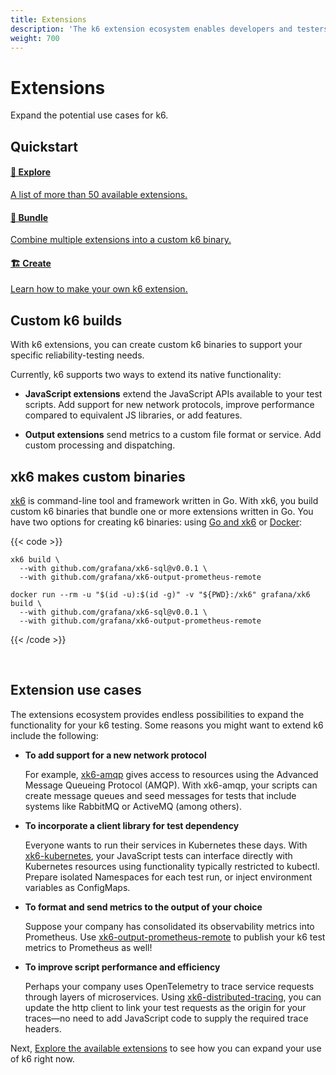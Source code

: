```yaml
---
title: Extensions
description: 'The k6 extension ecosystem enables developers and testers to extend k6 to cover use cases not supported natively in the core. Explore the endless possibilities of k6 and xk6.'
weight: 700
---
```


# Extensions

Expand the potential use cases for k6.

## Quickstart

<div class="nav-cards">
    <a href=explore/ class="nav-cards__item nav-cards__item--guide">
        <h4>🔎 Explore</h4>
        <p>A list of more than 50 available extensions.</p>
    </a>
    <a href=build-k6-binary-using-go/ class="nav-cards__item nav-cards__item--guide">
        <h4>🧩 Bundle</h4>
        <p>Combine multiple extensions into a custom k6 binary.</p>
    </a>
    <a href=create/ class="nav-cards__item nav-cards__item--guide">
        <h4>🏗️ Create</h4>
        <p>Learn how to make your own k6 extension.</p>
    </a>
</div>

## Custom k6 builds

With k6 extensions, you can create custom k6 binaries to support your specific reliability-testing needs.

Currently, k6 supports two ways to extend its native functionality:

- **JavaScript extensions** extend the JavaScript APIs available to your test scripts. Add support for new network protocols, improve performance compared to equivalent JS libraries, or add features.

- **Output extensions** send metrics to a custom file format or service. Add custom processing and dispatching.

## xk6 makes custom binaries

[xk6](https://github.com/grafana/xk6/) is command-line tool and framework written in Go. With xk6, you build custom k6 binaries that bundle one or more extensions written in Go. You have two options for creating k6 binaries: using [Go and xk6](https://grafana.com/docs/k6/<K6_VERSION>/extensions/build-k6-binary-using-go/) or [Docker](https://grafana.com/docs/k6/<K6_VERSION>/extensions/build-k6-binary-using-docker/):

{{< code >}}

```go-and-xk6
xk6 build \
  --with github.com/grafana/xk6-sql@v0.0.1 \
  --with github.com/grafana/xk6-output-prometheus-remote
```

```docker-in-linux
docker run --rm -u "$(id -u):$(id -g)" -v "${PWD}:/xk6" grafana/xk6 build \
  --with github.com/grafana/xk6-sql@v0.0.1 \
  --with github.com/grafana/xk6-output-prometheus-remote
```

{{< /code >}}

<br/>

## Extension use cases

The extensions ecosystem provides endless possibilities to expand the functionality for your k6 testing. Some reasons you might want to extend k6 include the following:

- **To add support for a new network protocol**

  For example, [xk6-amqp](https://github.com/grafana/xk6-amqp) gives access to resources using the Advanced Message Queueing Protocol (AMQP). With xk6-amqp, your scripts can create message queues and seed messages for tests that include systems like RabbitMQ or ActiveMQ (among others).

- **To incorporate a client library for test dependency**

  Everyone wants to run their services in Kubernetes these days. With [xk6-kubernetes](https://github.com/grafana/xk6-kubernetes), your JavaScript tests can interface directly with Kubernetes resources using functionality typically restricted to kubectl. Prepare isolated Namespaces for each test run, or inject environment variables as ConfigMaps.

- **To format and send metrics to the output of your choice**

  Suppose your company has consolidated its observability metrics into Prometheus. Use [xk6-output-prometheus-remote](https://github.com/grafana/xk6-output-prometheus-remote) to publish your k6 test metrics to Prometheus as well!

- **To improve script performance and efficiency**

  Perhaps your company uses OpenTelemetry to trace service requests through layers of microservices. Using [xk6-distributed-tracing](https://github.com/grafana/xk6-distributed-tracing), you can update the http client to link your test requests as the origin for your traces—no need to add JavaScript code to supply the required trace headers.

Next, [Explore the available extensions](https://grafana.com/docs/k6/<K6_VERSION>/extensions/explore) to see how you can expand your use of k6 right now.

